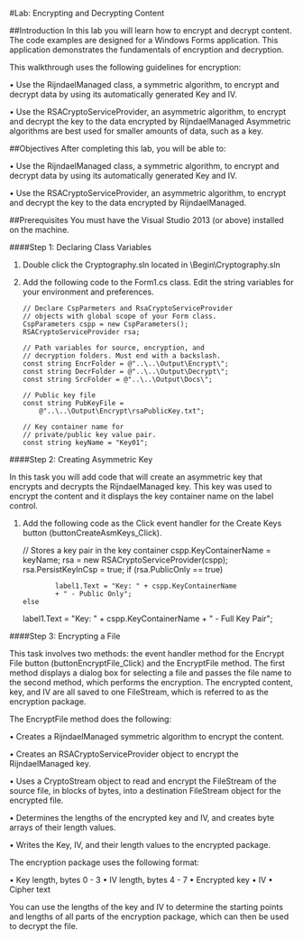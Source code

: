 #Lab: Encrypting and Decrypting Content  

##Introduction 
In this lab you will learn how to encrypt and decrypt content. The code examples are designed for a Windows Forms application. This application demonstrates the fundamentals of encryption and decryption. 

This walkthrough uses the following guidelines for encryption:

•	Use the RijndaelManaged class, a symmetric algorithm, to encrypt and decrypt data by using its automatically generated Key and IV.

•	Use the RSACryptoServiceProvider, an asymmetric algorithm, to encrypt and decrypt the key to the data encrypted by RijndaelManaged Asymmetric algorithms are best used for smaller amounts of data, such as a key.

##Objectives 
After completing this lab, you will be able to:

•	Use the RijndaelManaged class, a symmetric algorithm, to encrypt and decrypt data by using its automatically generated Key and IV.

•	Use the RSACryptoServiceProvider, an asymmetric algorithm, to encrypt and decrypt the key to the data encrypted by RijndaelManaged.  

##Prerequisites
You must have the Visual Studio 2013 (or above) installed on the machine.  

####Step 1: Declaring Class Variables   

1.	Double click the Cryptography.sln located in \Begin\Cryptography.sln

2.	Add the following code to the Form1.cs class. Edit the string variables for your environment and preferences.

        // Declare CspParmeters and RsaCryptoServiceProvider
        // objects with global scope of your Form class.
        CspParameters cspp = new CspParameters();
        RSACryptoServiceProvider rsa;

        // Path variables for source, encryption, and
        // decryption folders. Must end with a backslash.
        const string EncrFolder = @"..\..\Output\Encrypt\";
        const string DecrFolder = @"..\..\Output\Decrypt\";
        const string SrcFolder = @"..\..\Output\Docs\";

        // Public key file
        const string PubKeyFile = 
			@"..\..\Output\Encrypt\rsaPublicKey.txt";

        // Key container name for
        // private/public key value pair.
        const string keyName = "Key01";
        
 
####Step 2: Creating Asymmetric Key    

In this task you will add code that will create an asymmetric key that encrypts and decrypts the RijndaelManaged key. This key was used to encrypt the content and it displays the key container name on the label control.

1.	Add the following code as the Click event handler for the Create Keys button (buttonCreateAsmKeys_Click).

    // Stores a key pair in the key container
    cspp.KeyContainerName = keyName;
    rsa = new RSACryptoServiceProvider(cspp);
    rsa.PersistKeyInCsp = true;
    if (rsa.PublicOnly == true)
	
				label1.Text = "Key: " + cspp.KeyContainerName 
				+ " - Public Only";
    	else
       label1.Text = "Key: " + cspp.KeyContainerName 
							+ " - Full Key Pair";
					

####Step 3: Encrypting a File

This task involves two methods: the event handler method for the Encrypt File button (buttonEncryptFile_Click) and the EncryptFile method. The first method displays a dialog box for selecting a file and passes the file name to the second method, which performs the encryption.
The encrypted content, key, and IV are all saved to one FileStream, which is referred to as the encryption package.

The EncryptFile method does the following:

•	Creates a RijndaelManaged symmetric algorithm to encrypt the content.

•	Creates an RSACryptoServiceProvider object to encrypt the RijndaelManaged key.

•	Uses a CryptoStream object to read and encrypt the FileStream of the source file, in blocks of bytes, into a destination FileStream object for the encrypted file.

•	Determines the lengths of the encrypted key and IV, and creates byte arrays of their length values.

•	Writes the Key, IV, and their length values to the encrypted package.

The encryption package uses the following format:

•	Key length, bytes 0 - 3
•	IV length, bytes 4 - 7
•	Encrypted key
•	IV
•	Cipher text

You can use the lengths of the key and IV to determine the starting points and lengths of all parts of the encryption package, which can then be used to decrypt the file.
